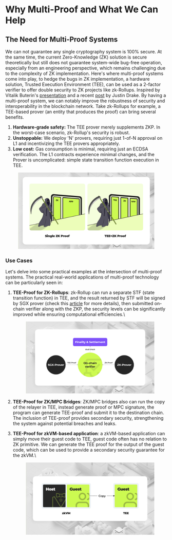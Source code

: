 # Why Multi-Proof and What We Can Help

## The Need for Multi-Proof Systems

We can not guarantee any single cryptography system is 100% secure. At the same time, the current Zero-Knowledge (ZK) solution is secure theoretically but still does not guarantee system-wide bug-free operation, especially from an engineering perspective, which remains challenging due to the complexity of ZK implementation. Here's where multi-proof systems come into play, to hedge the bugs in ZK implementation, a hardware solution, Trusted Execution Environment (TEE), can be used as a 2-factor verifier to offer double security to ZK projects like zk-Rollups. Inspired by Vitalik Buterin's [presentation](https://hackmd.io/@vbuterin/zk\_slides\_20221010#/) and a recent [post](https://ethresear.ch/t/2fa-zk-Rollups-using-sgx/14462) by Justin Drake. By having a multi-proof system, we can notably improve the robustness of security and interoperability in the blockchain network. Take zk-Rollups for example, a TEE-based prover (an entity that produces the proof) can bring several benefits.

1. **Hardware-grade safety:** The TEE prover merely supplements ZKP. In the worst-case scenario, zk-Rollup's security is robust.
2. **Unstoppable:** We deploy 'N' provers, requiring just 1-of-N approval on L1 and incentivizing the TEE provers appropriately.
3. **Low cost:** Gas consumption is minimal, requiring just an ECDSA verification. The L1 contracts experience minimal changes, and the Prover is uncomplicated: simple state transition function execution in TEE.

<figure><img src="../../.gitbook/assets/Why-Multi-Proof.png" alt=""><figcaption></figcaption></figure>

### Use Cases

Let's delve into some practical examples at the intersection of multi-proof systems. The practical real-world applications of multi-proof technology can be particularly seen in:

1.  **TEE-Proof for ZK-Rollups**: zk-Rollup can run a separate STF (state transition function) in TEE, and the result returned by STF will be signed by SGX prover (check this [article](https://phala.network/posts/introducing-phala-sgxprover-a-twofactor-authentication-solution-for-zkrollups) for more details), then submitted on-chain verifier along with the ZKP, the security levels can be significantly improved while ensuring computational efficiencies.\


    <figure><img src="../../.gitbook/assets/Use-Cases-Multi-Proof.png" alt=""><figcaption></figcaption></figure>
2. **TEE-Proof for ZK/MPC Bridges**: ZK/MPC bridges also can run the copy of the relayer in TEE, instead generate proof or MPC signature, the program can generate TEE-proof and submit it to the destination chain. The inclusion of TEE-proof provides secondary security, strengthening the system against potential breaches and leaks.
3.  **TEE-Proof for zkVM-based application**: a zkVM-based application can simply move their guest code to TEE, guest code often has no relation to ZK primitive. We can generate the TEE proof for the output of the guest code, which can be used to provide a secondary security guarantee for the zkVM.\


    <figure><img src="../../.gitbook/assets/Use-Cases-Multi-Proof-2.png" alt=""><figcaption></figcaption></figure>
